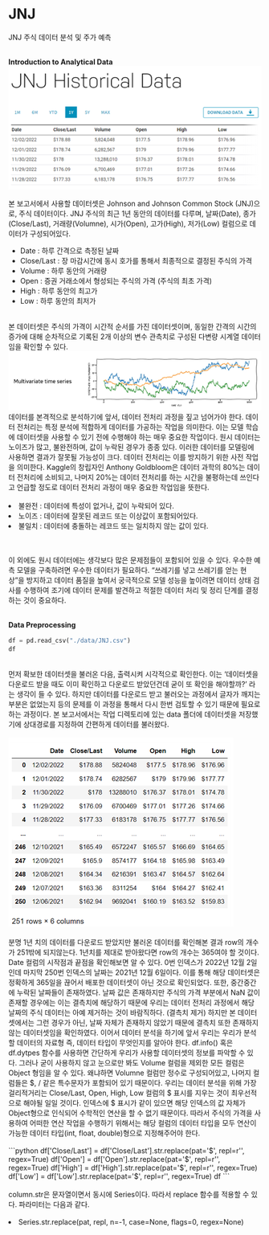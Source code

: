 # JNJ
JNJ 주식 데이터 분석 및 주가 예측
<br/>
<br/>

**Introduction to Analytical Data**
<br/>
<img src="./image/1.png"/>

본 보고서에서 사용할 데이터셋은 Johnson and Johnson Common Stock (JNJ)으로, 주식 데이터이다.
JNJ 주식의 최근 1년 동안의 데이터를 다루며, 날짜(Date), 종가(Close/Last), 거래량(Volumne), 시가(Open), 고가(High), 저가(Low) 컬럼으로 데이터가 구성되어있다.
<br/>
- Date : 하루 간격으로 측정된 날짜
- Close/Last : 장 마감시간에 동시 호가를 통해서 최종적으로 결정된 주식의 가격
- Volume : 하루 동안의 거래량
- Open : 증권 거래소에서 형성되는 주식의 가격 (주식의 최초 가격)
- High : 하루 동안의 최고가
- Low : 하루 동안의 최저가
<br/>
본 데이터셋은 주식의 가격이 시간적 순서를 가진 데이터셋이며, 동일한 간격의 시간의 증가에 대해 순차적으로 기록된 2개 이상의 변수 관측치로 구성된 다변량 시계열 데이터임을 확인할 수 있다.


<img src="./image/2.png"/>
<br/>
데이터를 본격적으로 분석하기에 앞서, 데이터 전처리 과정을 짚고 넘어가야 한다.
데이터 전처리는 특정 분석에 적합하게 데이터를 가공하는 작업을 의미한다. 이는 모델 학습에 데이터셋을 사용할 수 있기 전에 수행해야 하는 매우 중요한 작업이다.
원시 데이터는 노이즈가 많고, 불완전하며, 값이 누락된 경우가 종종 있다. 이러한 데이터를 모델링에 사용하면 결과가 잘못될 가능성이 크다. 데이터 전처리는 이를 방지하기 위한 사전 작업을 의미한다. Kaggle의 창립자인 Anthony Goldbloom은 데이터 과학의 80%는 데이터 전처리에 소비되고, 나머지 20%는 데이터 전처리를 하는 시간을 불평하는데 쓰인다고 언급할 정도로 데이터 전처리 과정이 매우 중요한 작업임을 뜻한다.

<br/>
<br/>
<li>불완전 : 데이터에 특성이 없거나, 값이 누락되어 있다.</li>
<li>노이즈 : 데이터에 잘못된 레코드 또는 이상값이 포함되어있다.</li>
<li>불일치 : 데이터에 충돌하는 레코드 또는 일치하지 않는 값이 있다.</li>
<br/>
<br/>

이 외에도 원시 데이터에는 생각보다 많은 문제점들이 포함되어 있을 수 있다. 우수한 예측 모델을 구축하려면 우수한 데이터가 필요하다. “쓰레기를 넣고 쓰레기를 얻는 현상”을 방지하고 데이터 품질을 높여서 궁극적으로 모델 성능을 높이려면 데이터 상태 검사를 수행하여 조기에 데이터 문제를 발견하고 적절한 데이터 처리 및 정리 단계를 결정하는 것이 중요하다.
<br/>
<br/>

**Data Preprocessing**
<br/>
```python
df = pd.read_csv("./data/JNJ.csv")
df
```
<br/>
먼저 확보한 데이터셋을 불러온 다음, 출력시켜 시각적으로 확인한다. 이는 ‘데이터셋을 다운로드 받을 때도 이미 확인하고 다운로드 받았던건데 굳이 또 확인을 해야할까?’ 라는 생각이 들 수 있다. 하지만 데이터를 다운로드 받고 불러오는 과정에서 글자가 깨지는 부분은 없었는지 등의 문제를 이 과정을 통해서 다시 한번 검토할 수 있기 때문에 필요로 하는 과정이다. 본 보고서에서는 작업 디렉토리에 있는 data 폴더에 데이터셋을 저장했기에 상대경로를 지정하여 간편하게 데이터를 불러왔다.
<br/>
<br/>
<img src="./image/3.png"/>
<br/>
<br/>
분명 1년 치의 데이터를 다운로드 받았지만 불러온 데이터를 확인해본 결과 row의 개수가 251밖에 되지않는다.
1년치를 제대로 받아왔다면 row의 개수는 365여야 할 것이다.
Date 컬럼의 시작점과 끝점을 확인해보면 알 수 있다.
0번 인덱스가 2022년 12월 2일인데 마지막 250번 인덱스의 날짜는 2021년 12월 6일이다. 이를 통해 해당 데이터셋은 정확하게 365일을 끊어서 배포한 데이터셋이 아닌 것으로 확인되었다. 또한, 중간중간에 누락된 날짜들이 존재하였다.
날짜 값은 존재하지만 주식의 가격 부분에서 NaN 값이 존재할 경우에는 이는 결측치에 해당하기 때문에 우리는 데이터 전처리 과정에서 해당 날짜의 주식 데이터는 아예 제거하는 것이 바람직하다. (결측치 제거) 하지만 본 데이터셋에서는 그런 경우가 아닌, 날짜 자체가 존재하지 않았기 때문에 결측치 또한 존재하지 않는 데이터셋임을 확인하였다.
이어서 데이터 분석을 하기에 앞서 우리는 우리가 분석할 데이터의 자료형 즉, 데이터 타입이 무엇인지를 알아야 한다.
df.info() 혹은 df.dytpes 함수를 사용하면 간단하게 우리가 사용할 데이터셋의 정보를 파악할 수 있다.
그러나 굳이 사용하지 않고 눈으로만 봐도 Volume 컬럼을 제외한 모든 컬럼은 Object 형임을 알 수 있다.
왜냐하면 Volumne 컬럼만 정수로 구성되어있고, 나머지 컬럼들은 $, / 같은 특수문자가 포함되어 있기 때문이다.
우리는 데이터 분석을 위해 가장 걸리적거리는 Close/Last, Open, High, Low 컬럼의 $ 표시를 지우는 것이 최우선적으로 해야될 일일 것이다. 인덱스에 $ 표시가 같이 있으면 해당 인덱스의 값 자체가 Object형으로 인식되어 수학적인 연산을 할 수 없기 때문이다. 따라서 주식의 가격을 사용하여 어떠한 연산 작업을 수행하기 위해서는 해당 컬럼의 데이터 타입을 모두 연산이 가능한 데이터 타입(int, float, double)형으로 지정해주어야 한다.
<br/>
<br/>
```python
df['Close/Last'] = df['Close/Last'].str.replace(pat='$', repl=r'', regex=True)
df['Open'] = df['Open'].str.replace(pat='$', repl=r'', regex=True)
df['High'] = df['High'].str.replace(pat='$', repl=r'', regex=True)
df['Low'] = df['Low'].str.replace(pat='$', repl=r'', regex=True)
df
```
<br/>
<br/>
column.str은 문자열이면서 동시에 Series이다. 따라서 replace 함수를 적용할 수 있다.
파라미터는 다음과 같다.
<br/>
<br/>
<li>Series.str.replace(pat, repl, n=-1, case=None, flags=0, regex=None)</li>
<br/>
<br/>
